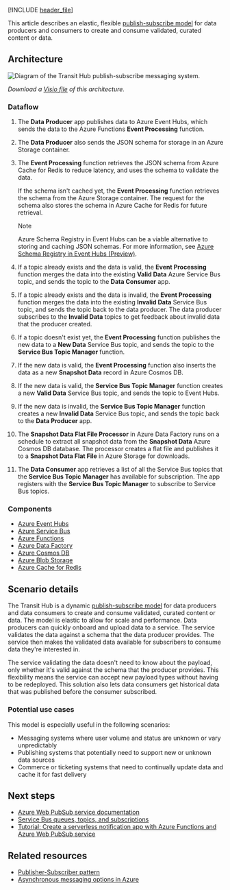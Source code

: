 [!INCLUDE [header_file](../../../includes/sol-idea-header.md)]

This article describes an elastic, flexible [publish-subscribe model](../../patterns/publisher-subscriber.yml) for data producers and consumers to create and consume validated, curated content or data.

## Architecture

![Diagram of the Transit Hub publish-subscribe messaging system.](../media/transit-hub.png)

*Download a [Visio file](https://arch-center.azureedge.net/transit-hub.vsdx) of this architecture.*

### Dataflow

1. The **Data Producer** app publishes data to Azure Event Hubs, which sends the data to the Azure Functions **Event Processing** function.
1. The **Data Producer** also sends the JSON schema for storage in an Azure Storage container.
1. The **Event Processing** function retrieves the JSON schema from Azure Cache for Redis to reduce latency, and uses the schema to validate the data.

   If the schema isn't cached yet, the **Event Processing** function retrieves the schema from the Azure Storage container. The request for the schema also stores the schema in Azure Cache for Redis for future retrieval.

   > [!NOTE]
   > Azure Schema Registry in Event Hubs can be a viable alternative to storing and caching JSON schemas. For more information, see [Azure Schema Registry in Event Hubs (Preview)](/azure/event-hubs/schema-registry-overview).

1. If a topic already exists and the data is valid, the **Event Processing** function merges the data into the existing **Valid Data** Azure Service Bus topic, and sends the topic to the **Data Consumer** app.

1. If a topic already exists and the data is invalid, the **Event Processing** function merges the data into the existing **Invalid Data** Service Bus topic, and sends the topic back to the data producer. The data producer subscribes to the **Invalid Data** topics to get feedback about invalid data that the producer created.

1. If a topic doesn't exist yet, the **Event Processing** function publishes the new data to a **New Data** Service Bus topic, and sends the topic to the **Service Bus Topic Manager** function.

1. If the new data is valid, the **Event Processing** function also inserts the data as a new **Snapshot Data** record in Azure Cosmos DB.

1. If the new data is valid, the **Service Bus Topic Manager** function creates a new **Valid Data** Service Bus topic, and sends the topic to Event Hubs.

1. If the new data is invalid, the **Service Bus Topic Manager** function creates a new **Invalid Data** Service Bus topic, and sends the topic back to the **Data Producer** app.

1. The **Snapshot Data Flat File Processor** in Azure Data Factory runs on a schedule to extract all snapshot data from the **Snapshot Data** Azure Cosmos DB database. The processor creates a flat file and publishes it to a **Snapshot Data Flat File** in Azure Storage for downloads.

1. The **Data Consumer** app retrieves a list of all the Service Bus topics that the **Service Bus Topic Manager** has available for subscription. The app registers with the **Service Bus Topic Manager** to subscribe to Service Bus topics.

### Components

- [Azure Event Hubs](https://azure.microsoft.com/services/event-hubs)
- [Azure Service Bus](https://azure.microsoft.com/services/service-bus)
- [Azure Functions](https://azure.microsoft.com/services/functions)
- [Azure Data Factory](https://azure.microsoft.com/services/data-factory)
- [Azure Cosmos DB](https://azure.microsoft.com/services/cosmos-db)
- [Azure Blob Storage](https://azure.microsoft.com/services/storage/blobs)
- [Azure Cache for Redis](https://azure.microsoft.com/services/cache)

## Scenario details

The Transit Hub is a dynamic [publish-subscribe model](../../patterns/publisher-subscriber.yml) for data producers and data consumers to create and consume validated, curated content or data. The model is elastic to allow for scale and performance. Data producers can quickly onboard and upload data to a service. The service validates the data against a schema that the data producer provides. The service then makes the validated data available for subscribers to consume data they're interested in.

The service validating the data doesn't need to know about the payload, only whether it's valid against the schema that the producer provides. This flexibility means the service can accept new payload types without having to be redeployed. This solution also lets data consumers get historical data that was published before the consumer subscribed.

### Potential use cases

This model is especially useful in the following scenarios:

- Messaging systems where user volume and status are unknown or vary unpredictably
- Publishing systems that potentially need to support new or unknown data sources
- Commerce or ticketing systems that need to continually update data and cache it for fast delivery

## Next steps

- [Azure Web PubSub service documentation](/azure/azure-web-pubsub)
- [Service Bus queues, topics, and subscriptions](/azure/service-bus-messaging/service-bus-queues-topics-subscriptions#topics-and-subscriptions)
- [Tutorial: Create a serverless notification app with Azure Functions and Azure Web PubSub service](/azure/azure-web-pubsub/tutorial-serverless-notification)

## Related resources

- [Publisher-Subscriber pattern](../../patterns/publisher-subscriber.yml)
- [Asynchronous messaging options in Azure](../../guide/technology-choices/messaging.yml)
